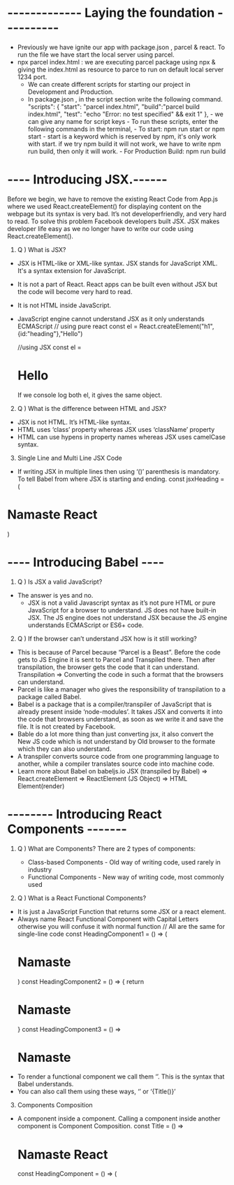 # ------------- Laying the foundation ----------

- Previously we have ignite our app with package.json , parcel & react. To run the file we have start the local server using parcel.
- npx parcel index.html : we are executing parcel package using npx & giving the index.html as resource to parce to run on default local server 1234 port.
    - We can create different scripts for starting our project in Development and Production.
    - In package.json , in the script section write the following command.
        "scripts": {
                "start": "parcel index.html",
                "build":"parcel build index.html",
                "test": "echo \"Error: no test specified\" && exit 1"
        },
            - we can give any name for script keys
            - To run these scripts, enter the following commands in the terminal,
                - To start: npm run start or  npm start 
                        - start is a keyword which is reserved by npm, it's only work with start. if we try npm build it will not work, we have to write npm run build, then only it will work.
                - For Production Build: npm run build   



# ---- Introducing JSX.------
Before we begin, we have to remove the existing React Code from App.js where we used React.createElement() for displaying content
on the webpage but its syntax is very bad. It’s not developerfriendly, and very hard to read. To solve this problem Facebook
developers built JSX. JSX makes developer life easy as we no longer have to write our code using React.createElement().

1. Q ) What is JSX?
- JSX is HTML-like or XML-like syntax. JSX stands for JavaScript XML. It's a syntax extension for JavaScript.
- It is not a part of React. React apps can be built even without JSX but the code will become very hard to read.
- It is not HTML inside JavaScript.
- JavaScript engine cannot understand JSX as it only understands ECMAScript
    // using pure react
    const el =  React.createElement("h1",{id:"heading"},"Hello")

    //using JSX
    const el =  <h1 id="heading">Hello</h1>
    If  we console log both el, it gives the same object.

2. Q ) What is the difference between HTML and JSX?
- JSX is not HTML. It’s HTML-like syntax.
- HTML uses ‘class’ property whereas JSX uses ‘className’ property
- HTML can use hypens in property names whereas JSX uses camelCase syntax. 

3. Single Line and Multi Line JSX Code
- If writing JSX in multiple lines then using ‘()’ parenthesis is mandatory. To tell Babel from where JSX is starting and ending.
const jsxHeading = (
 <div>
 <h1>Namaste React</h1>
 </div>
)


# ---- Introducing Babel ----
1. Q ) Is JSX a valid JavaScript?
- The answer is yes and no.
    - JSX is not a valid Javascript syntax as it’s not pure HTML or pure JavaScript for a browser to understand. JS does not have built-in JSX. The JS engine does not understand JSX because the JS engine understands ECMAScript or ES6+ code.

2. Q ) If the browser can’t understand JSX how is it still working?
- This is because of Parcel because “Parcel is a Beast”. Before the code gets to JS Engine it is sent to Parcel and Transpiled there. Then after transpilation, the browser gets the code that it can understand.
    Transpilation ⇒ Converting the code in such a format that the browsers can understand. 
- Parcel is like a manager who gives the responsibility of transpilation to a package called Babel.
- Babel is a package that is a compiler/transpiler of JavaScript that is already present inside ‘node-modules’. It takes JSX and converts it into the code that browsers understand, as soon as we write it and save the file. It is not created by Facebook.
- Bable do a lot more thing than just converting jsx, it also convert the New JS code which is not understand by Old browser to the formate which they can also understand.
- A transpiler converts source code from one programming language to another, while a compiler translates source code into machine code.
- Learn more about Babel on babeljs.io
    JSX (transpiled by Babel) ⇒ React.createElement ⇒ ReactElement (JS Object) ⇒ HTML Element(render)


# -------- Introducing React Components -------
1. Q ) What are Components?
There are 2 types of components:
    - Class-based Components - Old way of writing code, used rarely in industry
    - Functional Components - New way of writing code, most commonly used

2. Q ) What is a React Functional Components?
- It is just a JavaScript Function that returns some JSX or a react element.
- Always name React Functional Component with Capital Letters otherwise you will confuse it with normal function
    // All are the same for single-line code
    const HeadingComponent1 = () => (
    <h1>Namaste</h1>
    )
    const HeadingComponent2 = () => {
    return <h1>Namaste</h1>
    }
    const HeadingComponent3 = () => <h1>Namaste</h1>
- To render a functional component we call them ‘<Heading1 />’. This is the syntax that Babel understands. 
- You can also call them using these ways,
    ‘<Title></Title>’
    or
    ‘{Title()}’

3. Components Composition
- A component inside a component. Calling a component inside another component is Component Composition.
    const Title = () => <h1>Namaste React</h1>
    const HeadingComponent = () => (
    <div id="container">
    <Title />
    </div>
    )
- Code inside the ‘Title’ component will be used inside the ‘HeadingComponent’ component as the ‘Title’ component is called inside it. It will become something like this,
    const HeadingComponent = () => (
    <div id="container">
    <h1>Namaste React</h1>
    </div>
    )
- When there are more than 1 element we have to wrap it into a single element or React.Fragement
    <div>
    <Comp1>
    <h1>h</h1>
    <div>

    or <React.Fragment> </React.Fragment> (or shortcut way of writting <></>) 

    <>
    <Comp1>
    <h1>h</h1>
    </>

4. Q ) How to use JavaScript code inside JSX?
- Inside a React Component when ‘{}’ parenthesis is present we can write any JavaScript expression inside it.
    const number = 10000;
    const HeadingComponent = () => (
    <div id="containter">
    {number}
    <h1>Namaste React</h1>
    </div>
    )

5. Q ) How to call React Element in JSX?
We can use ‘{}’ parenthesis.
    const elem = <span> React Element </span>
    const HeadingComponent = () => (
    <div id="containter">
    {elem}
    <h1>This is Namaste React</h1>
    </div>
    )

6. Q ) What will happen if we call 2 elements inside each other?
- If we put 2 components inside each other, then it will go into an infinite loop and the stack will overflow. It will freeze your browser, so it’s not recommended to do so.


# ----- Advantages of using JSX. ---
1) Sanitizes the data
If someone gets access to your JS code and sends some malicious
data which will then get displayed on the screen, that attack is
called cross-site scripting.
It can read cookies, local storage, session storage, get
cookies, get info about your device, and read data. JSx takes
care of your data.
If some API passes some malicious data JSX will escape it. It
prevents cross-site scripting and sanitizes the data before
rendering
2) Makes code readable
JSX makes it easier to write code as we are no longer creating
elements using React.createElement()
3) Makes code simple and elegant
4) Show more useful errors and warnings
5) JSX prevents code injections (attacks)
